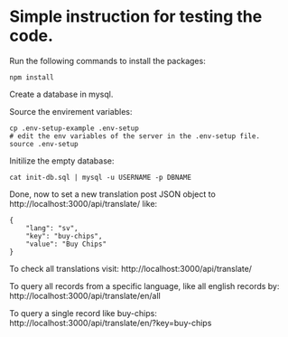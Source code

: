 # Simple instruction for testing the code.

Run the following commands to install the packages:

```
npm install
```

Create a database in mysql.

Source the envirement variables:

```
cp .env-setup-example .env-setup
# edit the env variables of the server in the .env-setup file.
source .env-setup
```

Initilize the empty database:

```
cat init-db.sql | mysql -u USERNAME -p DBNAME
```

Done, now to set a new translation post JSON object to http://localhost:3000/api/translate/ like:

```
{
	"lang": "sv",
	"key": "buy-chips",
	"value": "Buy Chips"
}
```

To check all translations visit: http://localhost:3000/api/translate/

To query all records from a specific language, like all english records by: http://localhost:3000/api/translate/en/all

To query a single record like buy-chips: http://localhost:3000/api/translate/en/?key=buy-chips
